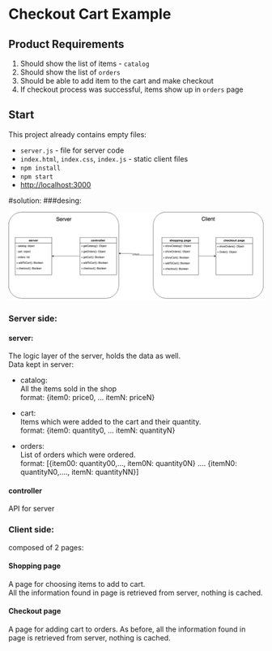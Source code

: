 # Checkout Cart Example

## Product Requirements
1. Should show the list of items - `catalog`
1. Should show the list of `orders`
1. Should be able to add item to the cart and make checkout
1. If checkout process was successful, items show up in `orders` page

## Start
This project already contains empty files:
* `server.js` - file for server code
* `index.html`, `index.css`, `index.js` - static client files
* `npm install`
* `npm start`
* [http://localhost:3000](http://localhost:3000)



#solution:
###desing: 
 
![](client/utils/client-server.png)
### Server side:
#### server:
The logic layer of the server, holds the data as well.  
Data kept in server:
 
- catalog:  
All the items sold in the shop  
format: {item0: price0, ... itemN: priceN}

- cart:  
Items which were added to the cart and their quantity.  
format: {item0: quantity0, ... itemN: quantityN}

- orders:  
List of orders which were ordered.  
format: \[{item00: quantity00,..., item0N: quantity0N} .... {itemN0: quantityN0,...., itemN: quantityNN}\]


#### controller
API for server 


### Client side:
composed of 2 pages: 

#### Shopping page
A page for choosing items to add to cart.  
All the information found in page is retrieved from server, nothing is cached.

#### Checkout page
A page for adding cart to orders. 
As before, all the information found in page is retrieved from server, nothing is cached.
